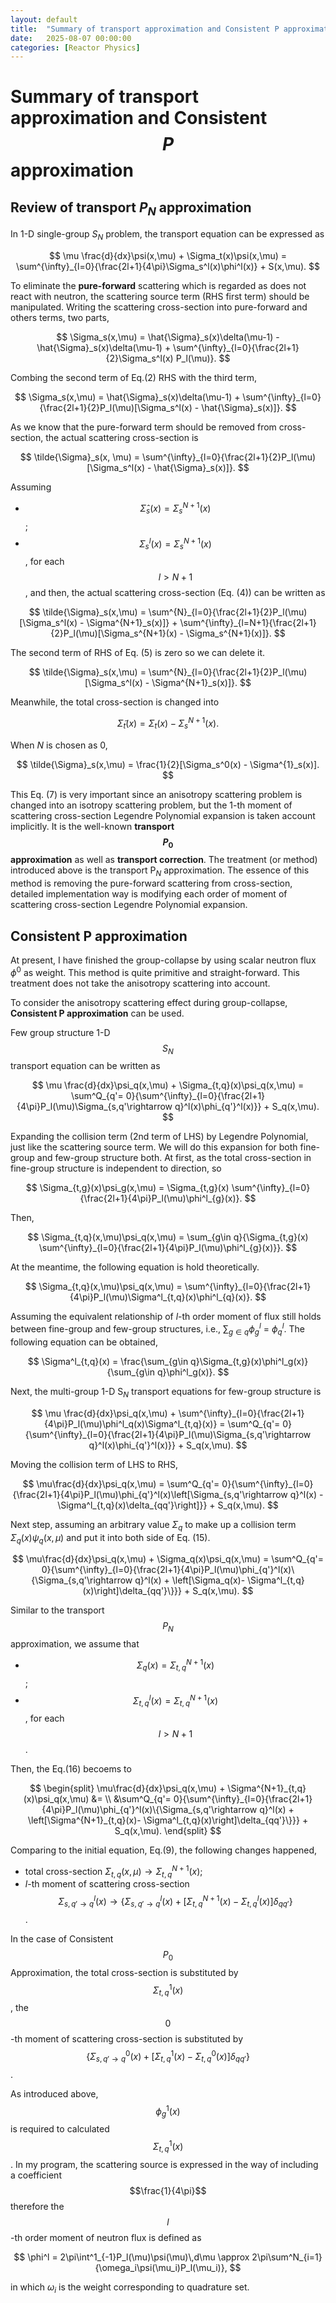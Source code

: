 ```yaml
---
layout: default
title:  "Summary of transport approximation and Consistent P approximation"
date:   2025-08-07 00:00:00
categories: [Reactor Physics]
---
```


# Summary of transport approximation and Consistent $$P$$ approximation
## Review of transport $P_N$ approximation
In 1-D single-group $S_N$ problem, the transport equation can be expressed as

$$
     \mu \frac{d}{dx}\psi(x,\mu) + \Sigma_t(x)\psi(x,\mu) =
     \sum^{\infty}_{l=0}{\frac{2l+1}{4\pi}\Sigma_s^l(x)\phi^l(x)} + S(x,\mu).
$$

To eliminate the **pure-forward** scattering which is regarded as does not react with neutron, the scattering source term (RHS first term) should be manipulated.
Writing the scattering cross-section into pure-forward and others terms, two parts,

$$
    \Sigma_s(x,\mu) = \hat{\Sigma}_s(x)\delta(\mu-1) - \hat{\Sigma}_s(x)\delta(\mu-1) + \sum^{\infty}_{l=0}{\frac{2l+1}{2}\Sigma_s^l(x) P_l(\mu)}.
$$

Combing the second term of Eq.(2) RHS with the third term,

$$
    \Sigma_s(x,\mu) = \hat{\Sigma}_s(x)\delta(\mu-1) + \sum^{\infty}_{l=0}{\frac{2l+1}{2}P_l(\mu)[\Sigma_s^l(x) - \hat{\Sigma}_s(x)]}.
$$

As we know that the pure-forward term should be removed from cross-section, the actual scattering cross-section is

$$
    \tilde{\Sigma}_s(x, \mu) = \sum^{\infty}_{l=0}{\frac{2l+1}{2}P_l(\mu)[\Sigma_s^l(x) - \hat{\Sigma}_s(x)]}.
$$

Assuming
- $$\hat{\Sigma}_s(x) = \Sigma_s^{N+1}(x)$$;
- $$\Sigma_s^l(x) = \Sigma_s^{N+1}(x)$$, for each $$l > N+1$$,
and then, the actual scattering cross-section (Eq. (4)) can be written as

$$
    \tilde{\Sigma}_s(x,\mu) =
    \sum^{N}_{l=0}{\frac{2l+1}{2}P_l(\mu)[\Sigma_s^l(x) - \Sigma^{N+1}_s(x)]} +
    \sum^{\infty}_{l=N+1}{\frac{2l+1}{2}P_l(\mu)[\Sigma_s^{N+1}(x) - \Sigma_s^{N+1}(x)]}.
$$

The second term of RHS of Eq. (5) is zero so we can delete it.

$$
    \tilde{\Sigma}_s(x,\mu) =
    \sum^{N}_{l=0}{\frac{2l+1}{2}P_l(\mu)[\Sigma_s^l(x) - \Sigma^{N+1}_s(x)]}.
$$

Meanwhile, the total cross-section is changed into

$$
    \tilde{\Sigma}_t(x) = \Sigma_t(x) - \Sigma^{N+1}_s(x).
$$

When $N$ is chosen as 0,

$$
    \tilde{\Sigma}_s(x,\mu) =
    \frac{1}{2}[\Sigma_s^0(x) - \Sigma^{1}_s(x)].
$$

This Eq. (7) is very important since an anisotropy scattering problem is changed into an isotropy scattering problem, but the $1$-th moment of scattering cross-section Legendre Polynomial expansion is taken account implicitly. It is the well-known **transport $$P_0$$ approximation** as well as **transport correction**. The treatment (or method) introduced above is the transport P$_N$ approximation. The essence of this method is removing the pure-forward scattering from cross-section, detailed implementation way is modifying each order of moment of scattering cross-section Legendre Polynomial expansion.

## Consistent P approximation

At present, I have finished the group-collapse by using scalar neutron flux $\phi^0$ as weight.
This method is quite primitive and straight-forward. This treatment does not take the anisotropy scattering into account.

To consider the anisotropy scattering effect during group-collapse, **Consistent P approximation** can be used.

Few group structure 1-D $$S_N$$ transport equation can be written as

$$
     \mu \frac{d}{dx}\psi_q(x,\mu) + \Sigma_{t,q}(x)\psi_q(x,\mu) =
     \sum^Q_{q'= 0}{\sum^{\infty}_{l=0}{\frac{2l+1}{4\pi}P_l(\mu)\Sigma_{s,q'\rightarrow q}^l(x)\phi_{q'}^l(x)}} + S_q(x,\mu).
$$

Expanding the collision term (2nd term of LHS) by Legendre Polynomial, just like the scattering source term. We will do this expansion for both fine-group and few-group structure both.
At first, as the total cross-section in fine-group structure is independent to direction, so

$$
    \Sigma_{t,g}(x)\psi_g(x,\mu) = \Sigma_{t,g}(x) \sum^{\infty}_{l=0}{\frac{2l+1}{4\pi}P_l(\mu)\phi^l_{g}(x)}.
$$

Then,

$$
    \Sigma_{t,q}(x,\mu)\psi_q(x,\mu) = \sum_{g\in q}{\Sigma_{t,g}(x) \sum^{\infty}_{l=0}{\frac{2l+1}{4\pi}P_l(\mu)\phi^l_{g}(x)}}.
$$

At the meantime, the following equation is hold theoretically.

$$
    \Sigma_{t,q}(x,\mu)\psi_q(x,\mu) = \sum^{\infty}_{l=0}{\frac{2l+1}{4\pi}P_l(\mu)\Sigma^l_{t,q}(x)\phi^l_{q}(x)}.
$$

Assuming the equivalent relationship of $l$-th order moment of flux still holds between fine-group and few-group structures, i.e., $\sum_{g\in q}\phi^l_g$ = $\phi^l_q$. The following equation can be obtained,

$$
    \Sigma^l_{t,q}(x) = \frac{\sum_{g\in q}\Sigma_{t,g}(x)\phi^l_g(x)}{\sum_{g\in q}\phi^l_g(x)}.
$$

Next, the multi-group 1-D S$_N$ transport equations for few-group structure is

$$
     \mu \frac{d}{dx}\psi_q(x,\mu) + \sum^{\infty}_{l=0}{\frac{2l+1}{4\pi}P_l(\mu)\phi^l_q(x)\Sigma^l_{t,q}(x)} =
     \sum^Q_{q'= 0}{\sum^{\infty}_{l=0}{\frac{2l+1}{4\pi}P_l(\mu)\Sigma_{s,q'\rightarrow q}^l(x)\phi_{q'}^l(x)}} + S_q(x,\mu).
$$

Moving the collision term of LHS to RHS,

$$
     \mu\frac{d}{dx}\psi_q(x,\mu) =
     \sum^Q_{q'= 0}{\sum^{\infty}_{l=0}{\frac{2l+1}{4\pi}P_l(\mu)\phi_{q'}^l(x)\left[\Sigma_{s,q'\rightarrow q}^l(x) - \Sigma^l_{t,q}(x)\delta_{qq'}\right]}} + S_q(x,\mu).
$$

Next step, assuming an arbitrary value $\Sigma_q$ to make up a collision term $\Sigma_q(x)\psi_q(x,\mu)$ and put it into both side of Eq. (15).

$$
     \mu\frac{d}{dx}\psi_q(x,\mu) + \Sigma_q(x)\psi_q(x,\mu) =
     \sum^Q_{q'= 0}{\sum^{\infty}_{l=0}{\frac{2l+1}{4\pi}P_l(\mu)\phi_{q'}^l(x)\{\Sigma_{s,q'\rightarrow q}^l(x) + \left[\Sigma_q(x)- \Sigma^l_{t,q}(x)\right]\delta_{qq'}\}}} + S_q(x,\mu).
$$

Similar to the transport $$P_N$$ approximation, we assume that
- $$\Sigma_q(x) = \Sigma^{N+1}_{t,q}(x)$$;
- $$\Sigma^{l}_{t,q}(x) = \Sigma^{N+1}_{t,q}(x)$$, for each $$l>N+1$$.

Then, the Eq.(16) becoems to

$$
\begin{split}
     \mu\frac{d}{dx}\psi_q(x,\mu) + \Sigma^{N+1}_{t,q}(x)\psi_q(x,\mu) &= \\
     &\sum^Q_{q'= 0}{\sum^{\infty}_{l=0}{\frac{2l+1}{4\pi}P_l(\mu)\phi_{q'}^l(x)\{\Sigma_{s,q'\rightarrow q}^l(x) + \left[\Sigma^{N+1}_{t,q}(x)- \Sigma^l_{t,q}(x)\right]\delta_{qq'}\}}} + S_q(x,\mu).
\end{split}
$$

Comparing to the initial equation, Eq.(9), the following changes happened,
- total cross-section $\Sigma_{t,q}(x,\mu) \rightarrow \Sigma^{N+1}_{t,q}(x)$;
- $l$-th moment of scattering cross-section $$\Sigma_{s,q'\rightarrow q}^l(x) \rightarrow \{\Sigma_{s,q'\rightarrow q}^l(x) + \left[\Sigma^{N+1}_{t,q}(x)- \Sigma^l_{t,q}(x)\right]\delta_{qq'}\}$$.

In the case of Consistent $$P_0$$ Approximation, the total cross-section is substituted by $$\Sigma_{t,q}^1(x)$$, the $$0$$-th moment of scattering cross-section is substituted by $$\{ \Sigma_{s,q'\rightarrow q}^0(x) +\left[ \Sigma_{t,q}^{1}(x) - \Sigma_{t,q}^0(x) \right] \delta_{qq'}\}$$.

As introduced above, $$\phi^1_g(x)$$ is required to calculated $$\Sigma^1_{t,q}(x)$$.
In my program, the scattering source is expressed in the way of including a coefficient $$\frac{1}{4\pi}$$ therefore the $$l$$-th order moment of neutron flux is defined as

$$
    \phi^l = 2\pi\int^1_{-1}P_l(\mu)\psi(\mu)\,d\mu \approx 2\pi\sum^N_{i=1}{\omega_i\psi(\mu_i)P_l(\mu_i)},
$$

in which $\omega_i$ is the weight corresponding to quadrature set.
